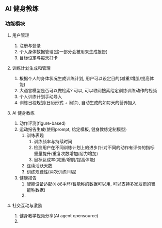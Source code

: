 ## AI 健身教练



### 功能模块

1. 用户管理
   1. 注册与登录
   2. 个人身体数据管理(这一部分会被用来生成报告)
   3. 目标设定与每天打卡


2. 训练计划生成和管理
   1. 根据个人的身体状况生成训练计划, 用户可以设定目的(减重/增肌/提高体能)
   2. 大语言模型是否可以做检索? 可以, 可以联网搜索给定训练训练动作的视频
   3. 个人训练计划手动导入
   4. 训练日程规划(日历形式 + 闹钟), 自动生成的如每天的营养摄入


3. AI 健身教练
   1. 动作评测(figure-based)
   2. 运动报告生成(使用prompt, 给定模板, 健身教练定制模型)
      1. 训练表现
         1. 训练频率与持续时间
         2. 检测用户在不同训练计划上的进步(针对不同的动作有评价的指标: 重量提升/重复次数增加/耐力增加)
         3. 目标达成率(减重/增肌/提高体能)
      2. 连续活跃天数
      3. 训练规律性(两次训练间隔)
   3. 健康报告
      1. 智能设备适配(小米手环/智能称的数据可以用, 可以支持多家友商的智能称数据)
      2. 


4. 社交互动与激励
   1. 健身教学视频分享(AI agent opensource)
   2. 